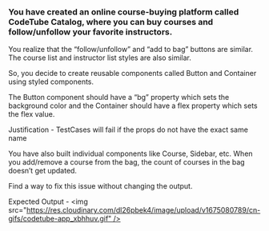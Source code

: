 ### You have created an online course-buying platform called CodeTube Catalog, where you can buy courses and follow/unfollow your favorite instructors.

You realize that the “follow/unfollow” and “add to bag” buttons are similar.
The course list and instructor list styles are also similar.

So, you decide to create reusable components called Button and Container using styled components.

The Button component should have a “bg” property which sets the background color and the Container should have a flex property which sets the flex value.

Justification - TestCases will fail if the props do not have the exact same name

You have also built individual components like Course, Sidebar, etc.
When you add/remove a course from the bag, the count of courses in the bag doesn’t get updated.

Find a way to fix this issue without changing the output.

Expected Output -
<img src="https://res.cloudinary.com/dl26pbek4/image/upload/v1675080789/cn-gifs/codetube-app_xbhhuv.gif" />
